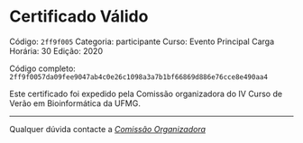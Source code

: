 # Certificado Válido

Código: `2ff9f005`
Categoria: participante
Curso: Evento Principal
Carga Horária: 30
Edição: 2020


Código completo: `2ff9f0057da09fee9047ab4c0e26c1098a3a7b1bf66869d886e76cce8e490aa4`


Este certificado foi expedido pela Comissão organizadora do IV Curso de Verão em Bioinformática da UFMG.

----

Qualquer dúvida contacte a [_Comissão Organizadora_](<mailto:cursobioinfoufmg@gmail.com$subject=[Certificados]>)

